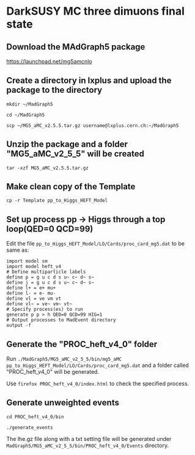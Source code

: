 # DarkSUSY MC three dimuons final state 

## Download the MAdGraph5 package
   
   https://launchpad.net/mg5amcnlo

## Create a directory in lxplus and upload the package to the directory

`mkdir ~/MadGraph5`
 
`cd ~/MadGraph5`
 
`scp ~/MG5_aMC_v2.5.5.tar.gz username@lxplus.cern.ch:~/MadGraph5`

## Unzip the package and a folder "MG5_aMC_v2_5_5" will be created

`tar -xzf MG5_aMC_v2.5.5.tar.gz`

## Make clean copy of the Template
`cp -r Template pp_to_Higgs_HEFT_Model`

## Set up process pp -> Higgs through a top loop(QED=0 QCD=99)

Edit the file `pp_to_Higgs_HEFT_Model/LO/Cards/proc_card_mg5.dat` to be same as:

    import model sm
    import model heft_v4
    # Define multiparticle labels
    define p = g u c d s u~ c~ d~ s~
    define j = g u c d s u~ c~ d~ s~
    define l+ = e+ mu+
    define l- = e- mu-
    define vl = ve vm vt
    define vl~ = ve~ vm~ vt~
    # Specify process(es) to run
    generate p p > h QED=0 QCD=99 HIG=1
    # Output processes to MadEvent directory
    output -f

## Generate the "PROC_heft_v4_0" folder
Run `./MadGraph5/MG5_aMC_v2_5_5/bin/mg5_aMC pp_to_Higgs_HEFT_Model/LO/Cards/proc_card_mg5.dat` and a folder called "PROC_heft_v4_0" will be generated. 

Use `firefox PROC_heft_v4_0/index.html` to check the specified process.

## Generate unweighted events

`cd PROC_heft_v4_0/bin`

`./generate_events`

The lhe.gz file along with a txt setting file will be generated under `MadGraph5/MG5_aMC_v2_5_5/bin/PROC_heft_v4_0/Events` directory.
